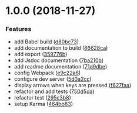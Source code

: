 # 1.0.0 (2018-11-27)


### Features

* add Babel build ([d80bc73](https://github.com/fczbkk/keyboard-visualiser/commit/d80bc73))
* add documentation to build ([86628ca](https://github.com/fczbkk/keyboard-visualiser/commit/86628ca))
* add export ([359776b](https://github.com/fczbkk/keyboard-visualiser/commit/359776b))
* add Jsdoc documentation ([7ba210b](https://github.com/fczbkk/keyboard-visualiser/commit/7ba210b))
* add readme documentation ([71d9dbe](https://github.com/fczbkk/keyboard-visualiser/commit/71d9dbe))
* config Webpack ([e9c22a6](https://github.com/fczbkk/keyboard-visualiser/commit/e9c22a6))
* configure dev server ([5d0a2cc](https://github.com/fczbkk/keyboard-visualiser/commit/5d0a2cc))
* display arrows when keys are pressed ([f627faa](https://github.com/fczbkk/keyboard-visualiser/commit/f627faa))
* refactor and add tests ([750d5da](https://github.com/fczbkk/keyboard-visualiser/commit/750d5da))
* refactor test ([295c3b8](https://github.com/fczbkk/keyboard-visualiser/commit/295c3b8))
* setup Karma ([464bb83](https://github.com/fczbkk/keyboard-visualiser/commit/464bb83))



